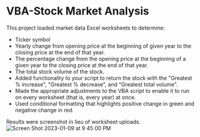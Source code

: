 # VBA-Stock Market Analysis

This project loaded market data Excel worksheets to determine:

* Ticker symbol
* Yearly change from opening price at the beginning of given year to the closing price at the end of that year.
* The percentage change from the opening price at the beginning of a given year to the closing price at the end of that year.
* The total stock volume of the stock.
* Added functionality to your script to return the stock with the "Greatest % increase", "Greatest % decrease", and "Greatest total volume". 
* Made the appropriate adjustments to the VBA script to enable it to run on every worksheet (that is, every year) at once.
* Used conditional formatting that highlights positive change in green and negative change in red.

Results were screenshot in lieu of worksheet uploads.
![Screen Shot 2023-01-09 at 9 45 00 PM](https://github.com/Phil-Mart/VBA-stock-market-analysis/assets/120279988/7d95df83-03e9-4b5b-ba3b-82230b05facd)
